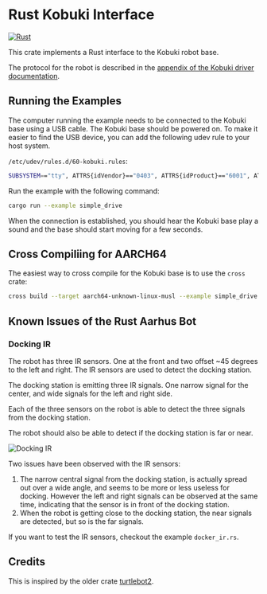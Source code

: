 # Rust Kobuki Interface
[![Rust](https://github.com/rust-aarhus/kobuki-interface/actions/workflows/rust.yml/badge.svg?branch=main)](https://github.com/rust-aarhus/kobuki-interface/actions/workflows/rust.yml)

This crate implements a Rust interface to the Kobuki robot base. 

The protocol for the robot is described in the [appendix of the Kobuki driver documentation](https://yujinrobot.github.io/kobuki/enAppendixProtocolSpecification.html).


## Running the Examples

The computer running the example needs to be connected to the Kobuki base using a USB cable. The Kobuki base should be powered on. To make it easier to find the USB device, you can add the following udev rule to your host system.

`/etc/udev/rules.d/60-kobuki.rules`:
```bash
SUBSYSTEM=="tty", ATTRS{idVendor}=="0403", ATTRS{idProduct}=="6001", ATTRS{serial}=="kobuki*", ATTR{device/latency_timer}="1", MODE:="0666", GROUP:="dialout", SYMLINK+="kobuki"
```

Run the example with the following command:
```bash
cargo run --example simple_drive
```

When the connection is established, you should hear the Kobuki base play a sound and the base should start moving for a few seconds.


## Cross Compiliing for AARCH64

The easiest way to cross compile for the Kobuki base is to use the `cross` crate:

```bash
cross build --target aarch64-unknown-linux-musl --example simple_drive
```


## Known Issues of the Rust Aarhus Bot

### Docking IR

The robot has three IR sensors. One at the front and two offset ~45 degrees to the left and right. The IR sensors are used to detect the docking station. 

The docking station is emitting three IR signals. One narrow signal for the center, and wide signals for the left and right side.

Each of the three sensors on the robot is able to detect the three signals from the docking station. 

The robot should also be able to detect if the docking station is far or near.

![Docking IR](https://yujinrobot.github.io/kobuki/dock_ir_fields.png)

Two issues have been observed with the IR sensors:

1. The narrow central signal from the docking station, is actually spread out over a wide angle, and seems to be more or less useless for docking. However the left and right signals can be observed at the same time, indicating that the sensor is in front of the docking station.
2. When the robot is getting close to the docking station, the near signals are detected, but so is the far signals.

If you want to test the IR sensors, checkout the example `docker_ir.rs`.


## Credits

This is inspired by the older crate [turtlebot2](https://crates.io/crates/turtlebot2).
